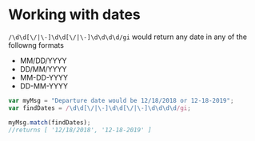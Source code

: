 # Working with dates

`/\d\d[\/|\-]\d\d[\/|\-]\d\d\d\d/gi` would return any date in any of the followng formats

* MM/DD/YYYY
* DD/MM/YYYY
* MM-DD-YYYY
* DD-MM-YYYY

```javascript
var myMsg = "Departure date would be 12/18/2018 or 12-18-2019";
var findDates = /\d\d[\/|\-]\d\d[\/|\-]\d\d\d\d/gi;

myMsg.match(findDates);
//returns [ '12/18/2018', '12-18-2019' ]
```
